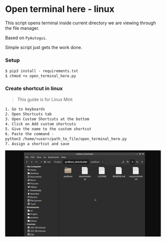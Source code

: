 # Open terminal here - linux

This script opens terminal inside current directory we are viewing through the file manager.

Based on `PyAutogui`. 

Simple script just gets the work done.


### Setup
```
$ pip3 install - requirements.txt
$ chmod +x open_terminal_here.py
```
### Create shortcut in linux

> This guide is for Linux Mint
```
1. Go to keyboards
2. Open Shortcuts tab
3. Open Custom Shortcuts at the bottom
4. Click on Add custom shortcuts
5. Give the name to the custom shortcut
6. Paste the command - 
python3 /home/<user>/path_to_file/open_terminal_here.py
7. Assign a shortcut and save
```
![example gif](./example.gif)